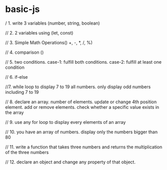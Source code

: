 # basic-js
/ 1. write 3 variables (number, string, boolean)

// 2. 2 variables using (let, const)

// 3. Simple Math Operations() +, -, *, /, %)

// 4. comparison ()

// 5. two conditions. case-1: fulfill both conditions. case-2: fulfill at least one condition

// 6. if-else

//7. while loop to display 7 to 19 all numbers. only display odd numbers including 7 to 19

// 8. declare an array. number of elements. update or change 4th position element. add or remove elements. check whether a specific value exists in the array


// 9. use any for loop to display every elements of an array


// 10. you have an array of numbers. display only the numbers bigger than 80

// 11. write a function that takes three numbers and returns the multiplication of the three numbers

// 12. declare an object and change any property of that object.